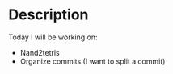 # Description

Today I will be working on:
  - Nand2tetris
  - Organize commits  (I want to split a commit)
